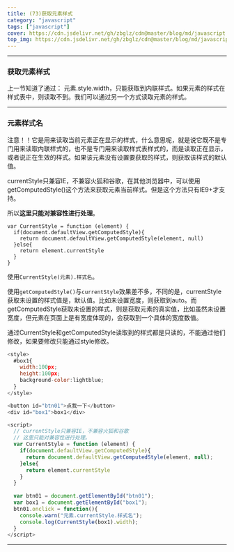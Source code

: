 ```yaml
---
title: (73)获取元素样式
category: "javascript"
tags: ["javascript"]
cover: https://cdn.jsdelivr.net/gh/zbglz/cdn@master/blog/md/javascript.svg
top_img: https://cdn.jsdelivr.net/gh/zbglz/cdn@master/blog/md/javascript.svg
---
```


***

### 获取元素样式

上一节知道了通过： 元素.style.width，只能获取到内联样式。如果元素的样式在样式表中，则读取不到。我们可以通过另一个方式读取元素的样式。

***

### 元素样式名

注意！！它是用来读取当前元素正在显示的样式，什么意思呢，就是说它既不是专门用来读取内联样式的，也不是专门用来读取样式表样式的，而是读取正在显示，或者说正在生效的样式。如果该元素没有设置要获取的样式，则获取该样式的默认值。

currentStyle只兼容IE，不兼容火狐和谷歌，在其他浏览器中，可以使用getComputedStyle()这个方法来获取元素当前样式。但是这个方法只有IE9+才支持。

所以**这里只能对兼容性进行处理**。


    var CurrentStyle = function (element) {
      if(document.defaultView.getComputedStyle){
        return document.defaultView.getComputedStyle(element, null)
      }else{
        return element.currentStyle
      }
    }


使用`CurrentStyle(元素).样式名`。

使用`getComputedStyle()`与`currentStyle`效果差不多，不同的是，currentStyle获取未设置的样式值是，默认值。比如未设置宽度，则获取到auto。而getComputedStyle获取未设置的样式，则是获取元素的真实值，比如虽然未设置宽度，但元素在页面上是有宽度体现的，会获取到一个具体的宽度数值。

通过CurrentStyle和getComputedStyle读取到的样式都是只读的，不能通过他们修改，如果要修改只能通过style修改。


```js html
<style>
  #box1{
    width:100px;
    height:100px;
    background-color:lightblue;
  }
</style>

<button id="btn01">点我一下</button>
<div id="box1">box1</div>

<script>
  // currentStyle只兼容IE，不兼容火狐和谷歌
  // 这里只能对兼容性进行处理。
  var CurrentStyle = function (element) {
    if(document.defaultView.getComputedStyle){
      return document.defaultView.getComputedStyle(element, null);
    }else{
      return element.currentStyle
    }
  }
  
  var btn01 = document.getElementById("btn01");
  var box1 = document.getElementById("box1");
  btn01.onclick = function(){
    console.warn("元素.currentStyle.样式名");
    console.log(CurrentStyle(box1).width);
  }
</script>
```


***